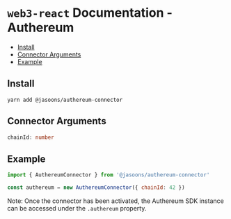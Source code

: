 # `web3-react` Documentation - Authereum

- [Install](#install)
- [Connector Arguments](#connector-arguments)
- [Example](#example)

## Install

`yarn add @jasoons/authereum-connector`

## Connector Arguments

```typescript
chainId: number
```

## Example

```javascript
import { AuthereumConnector } from '@jasoons/authereum-connector'

const authereum = new AuthereumConnector({ chainId: 42 })
```

Note: Once the connector has been activated, the Authereum SDK instance can be accessed under the `.authereum` property.

